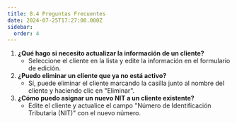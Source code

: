 ```yaml
---
title: 8.4 Preguntas Frecuentes
date: 2024-07-25T17:27:00.000Z
sidebar:
  order: 4
---
```

1. **¿Qué hago si necesito actualizar la información de un cliente?**
    - Seleccione el cliente en la lista y edite la información en el formulario de edición.
2. **¿Puedo eliminar un cliente que ya no está activo?**
    - Sí, puede eliminar el cliente marcando la casilla junto al nombre del cliente y haciendo clic en "Eliminar".
3. **¿Cómo puedo asignar un nuevo NIT a un cliente existente?**
    - Edite el cliente y actualice el campo "Número de Identificación Tributaria (NIT)" con el nuevo número.
